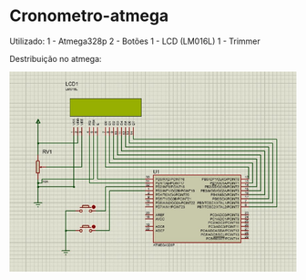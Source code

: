 # Cronometro-atmega
Utilizado:
1 - Atmega328p
2 - Botões
1 - LCD (LM016L)
1 - Trimmer

Destribuição no atmega:

![](Image/Proteus%20destribuição.jpg)

